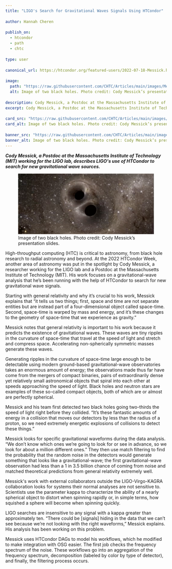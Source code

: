 ```yaml
---
title: "LIGO's Search for Gravitational Waves Signals Using HTCondor"

author: Hannah Cheren

publish_on:
  - htcondor
  - path
  - chtc
  
type: user

canonical_url: https://htcondor.org/featured-users/2022-07-18-Messick.html

image:
  path: "https://raw.githubusercontent.com/CHTC/Articles/main/images/Messick-card.png"
  alt: Image of two black holes. Photo credit: Cody Messick’s presentation slides.
  
description: Cody Messick, a Postdoc at the Massachusetts Institute of Technology (MIT) working for the LIGO lab, describes LIGO's use of HTCondor to search for new gravitational wave sources.
excerpt: Cody Messick, a Postdoc at the Massachusetts Institute of Technology (MIT) working for the LIGO lab, describes LIGO's use of HTCondor to search for new gravitational wave sources.

card_src: "https://raw.githubusercontent.com/CHTC/Articles/main/images/Messick-card.png"
card_alt: Image of two black holes. Photo credit: Cody Messick’s presentation slides.

banner_src: "https://raw.githubusercontent.com/CHTC/Articles/main/images/Messick-card.png"
banner_alt: Image of two black holes. Photo credit: Cody Messick’s presentation slides.
---
```

  ***Cody Messick, a Postdoc at the Massachusetts Institute of Technology (MIT) working for the LIGO lab, describes LIGO's use of HTCondor to search for new gravitational wave sources.***

  <figure>
  <img src="https://raw.githubusercontent.com/CHTC/Articles/main/images/Messick-card.png" alt="Image of two black holes. Photo credit: Cody Messick’s presentation slides."/>
  <figcaption class="figure-caption">Image of two black holes. Photo credit: Cody Messick’s presentation slides.<br/></figcaption>
</figure>

  High-throughput computing (HTC) is critical to astronomy,  from black hole research to radial astronomy and beyond. At the 2022 HTCondor Week, another area of astronomy was put in the spotlight by Cody Messick, a researcher working for the LIGO lab and a Postdoc at the Massachusetts Institute of Technology (MIT). His work focuses on a gravitational-wave analysis that he’s been running with the help of HTCondor to search for new gravitational wave signals.

  Starting with general relativity and why it’s crucial to his work, Messick explains that “it tells us two things; first, space and time are not separate entities but are instead part of a four-dimensional object called space-time. Second, space-time is warped by mass and energy, and it’s these changes to the geometry of space-time that we experience as gravity.”

  Messick notes that general relativity is important to his work because it predicts the existence of gravitational waves. These waves are tiny ripples in the curvature of space-time that travel at the speed of light and stretch and compress space. Accelerating non-spherically symmetric masses generate these waves.

  Generating ripples in the curvature of space-time large enough to be detectable using modern ground-based gravitational-wave observatories takes an enormous amount of energy; the observations made thus far have come from the mergers of compact binaries, pairs of extraordinarily dense yet relatively small astronomical objects that spiral into each other at speeds approaching the speed of light. Black holes and neutron stars are examples of these so-called compact objects, both of which are or almost are perfectly spherical.

  Messick and his team first detected two black holes going two-thirds the speed of light right before they collided. “It’s these fantastic amounts of energy in a collision that moves our detectors by less than the radius of a proton, so we need extremely energetic explosions of collisions to detect these things.”

  Messick looks for specific gravitational waveforms during the data analysis. “We don’t know which ones we’re going to look for or see in advance, so we look for about a million different ones.” They then use match filtering to find the probability that the random noise in the detectors would generate something that looks like a gravitational-wave; the first gravitational-wave observation had less than a 1 in 3.5 billion chance of coming from noise and matched theoretical predictions from general relativity extremely well. 

  Messick's work with external collaborators outside the LIGO-Virgo-KAGRA collaboration looks for systems  their normal analyses are not sensitive to. Scientists use the parameter kappa to characterize the ability of a nearly spherical object to distort when spinning rapidly or, in simple terms, how squished a sphere will become when spinning quickly. 

  LIGO searches are insensitive to any signal with a kappa greater than approximately ten. “There could be [signals] hiding in the data that we can’t see because we’re not looking with the right waveforms,” Messick explains. His analysis has been working on this problem.

  Messick uses HTCondor DAGs to model his workflows, which he modified to make integration with OSG easier. The first job checks the frequency spectrum of the noise. These workflows go into an aggregation of the frequency spectrum, decomposition (labeled by color by type of detector), and finally, the filtering process occurs.
  

